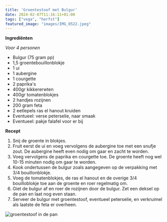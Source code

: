 ```yaml
---
title: 'Groentestoof met Bulgur'
date: 2024-02-07T11:16:11+01:00
tags: ["vega", "herfst"]
featured_image: "images/IMG_0522.jpeg"
---
```


**Ingrediënten**

*Voor 4 personen*
- Bulgur (75 gram pp)
- 1,5 groentebouillonblokje
- 1 ui
- 1 aubergine
- 1 courgette
- 2 paprika's
- 400gr kikkererwten
- 400gr tomatenblokjes
- 2 handjes rozijnen
- 200 gram feta
- 2 eetlepels ras el hanout kruiden
- Eventueel: verse peterselie, naar smaak
- Eventueel: pakje falafel voor er bij

**Recept**
1. Snij de groente in blokjes. 
2. Fruit eerst de ui en voeg vervolgens de aubergine toe met een snufje zout. De aubergine heeft even nodig om gaar en zacht te worden.
3. Voeg vervolgens de paprika en courgette toe. De groente heeft nog wel 10-15 minuten nodig om gaar te worden.
4. Kook ondertussen de bulgur zoals aangegeven op de verpakking met 3/4 bouillonblokje.
5. Voeg de tomatenblokjes, de ras el hanout en de overige 3/4 bouilloblokje toe aan de groente en roer regelmatig om.
6. Giet de bulgur af en roer de rozijnen door de bulgur. Zet een deksel op de pan en laat nog even staan.
7. Serveer de bulgur met groentestoof, eventueel peterselie, en verkruimel als laatste de feta er overheen. 

![groentestoof in de pan](/IMG_4527.jpeg)